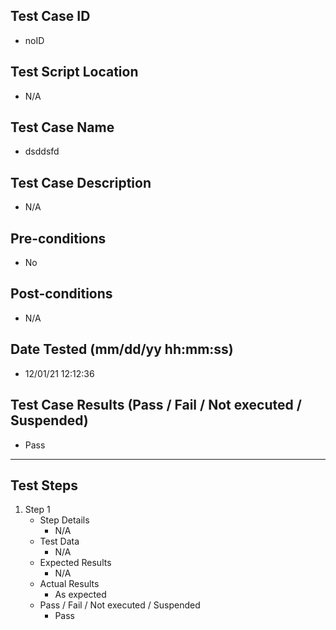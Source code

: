 ## Test Case ID
* noID
## Test Script Location
* N/A
## Test Case Name
* dsddsfd
## Test Case Description
* N/A
## Pre-conditions
* No
## Post-conditions
* N/A
## Date Tested (mm/dd/yy hh:mm:ss)
* 12/01/21 12:12:36
## Test Case Results (Pass / Fail / Not executed / Suspended)
* Pass
---
## Test Steps
1. Step 1
	* Step Details
		* N/A
	* Test Data
		* N/A
	* Expected Results
		* N/A
	* Actual Results
		* As expected
	* Pass / Fail / Not executed / Suspended
		* Pass
